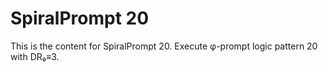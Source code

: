 # SpiralPrompt 20

This is the content for SpiralPrompt 20.
Execute φ-prompt logic pattern 20 with DR₉≡3.